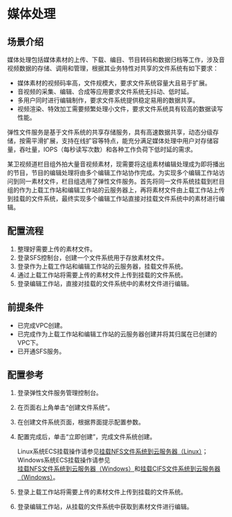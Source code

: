 # 媒体处理<a name="sfs_01_0053"></a>

## 场景介绍<a name="section5199218591644"></a>

媒体处理包括媒体素材的上传、下载、编目、节目转码和数据归档等工作，涉及音视频数据的存储、调用和管理，根据其业务特性对共享的文件系统有如下要求：

-   媒体素材的视频码率高，文件规模大，要求文件系统容量大且易于扩展。
-   音视频的采集、编辑、合成等应用要求文件系统无抖动、低时延。
-   多用户同时进行编辑制作，要求文件系统提供稳定易用的数据共享。
-   视频渲染、特效加工需要频繁处理小文件，要求文件系统具有较高的数据读写性能。

弹性文件服务是基于文件系统的共享存储服务，具有高速数据共享，动态分级存储，按需平滑扩展，支持在线扩容等特点，能充分满足媒体处理中用户对存储容量，吞吐量，IOPS（每秒读写次数）和各种工作负荷下低时延的需求。

某卫视频道栏目组外拍大量音视频素材，现需要将这组素材编辑处理成为即将播出的节目，节目的编辑处理将由多个编辑工作站协作完成。为实现多个编辑工作站访问到同一素材文件，栏目组选用了弹性文件服务。首先将同一文件系统挂载到栏目组的作为上载工作站和编辑工作站的云服务器上，再将素材文件由上载工作站上传到挂载的文件系统，最终实现多个编辑工作站直接对挂载文件系统中的素材进行编辑。

## 配置流程<a name="section652070912244"></a>

1.  整理好需要上传的素材文件。
2.  登录SFS控制台，创建一个文件系统用于存放素材文件。
3.  登录作为上载工作站和编辑工作站的云服务器，挂载文件系统。
4.  通过上载工作站将需要上传的素材文件上传到挂载的文件系统。
5.  登录编辑工作站，直接对挂载的文件系统中的素材文件进行编辑。

## 前提条件<a name="section44286645122428"></a>

-   已完成VPC创建。
-   已完成作为上载工作站和编辑工作站的云服务器创建并将其归属在已创建的VPC下。
-   已开通SFS服务。

## 配置参考<a name="section66406365122442"></a>

1.  登录弹性文件服务管理控制台。
2.  在页面右上角单击“创建文件系统“。
3.  在创建文件系统页面，根据界面提示配置参数。
4.  配置完成后，单击“立即创建”，完成文件系统创建。

    Linux系统ECS挂载操作请参见[挂载NFS文件系统到云服务器（Linux）](https://support.huaweicloud.com/qs-sfs/zh-cn_topic_0034428728.html)；Windows系统ECS挂载操作请参见[挂载NFS文件系统到云服务器（Windows）](https://support.huaweicloud.com/qs-sfs/zh-cn_topic_0105224109.html)和[挂载CIFS文件系统到云服务器（Windows）](https://support.huaweicloud.com/qs-sfs/zh-cn_topic_0151246279.html)。

5.  登录上载工作站将需要上传的素材文件上传到挂载的文件系统。
6.  登录编辑工作站，从挂载的文件系统中获取到素材文件进行编辑。

